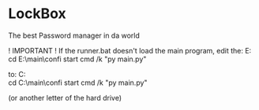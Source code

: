 # LockBox
The best Password manager in da world

! IMPORTANT !
If the runner.bat doesn't load the main program, edit the:
E:\
cd E:\main\confi
start cmd /k "py main.py"

to:
C:\
cd C:\main\confi
start cmd /k "py main.py"

(or another letter of the hard drive)
